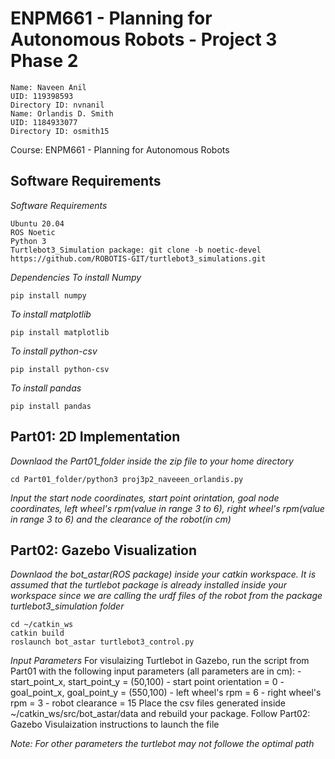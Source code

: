 # ENPM661 - Planning for Autonomous Robots - Project 3 Phase 2
```
Name: Naveen Anil
UID: 119398593
Directory ID: nvnanil
Name: Orlandis D. Smith
UID: 1184933077
Directory ID: osmith15
```
Course:  ENPM661 - Planning for Autonomous Robots

## Software Requirements
*Software Requirements*
```
Ubuntu 20.04
ROS Noetic
Python 3
Turtlebot3_Simulation package: git clone -b noetic-devel https://github.com/ROBOTIS-GIT/turtlebot3_simulations.git

```
*Dependencies*
*To install Numpy*
```
pip install numpy
```
*To install matplotlib*
```
pip install matplotlib
```
*To install python-csv*
```
pip install python-csv
```
*To install pandas*
```
pip install pandas
```

## Part01: 2D Implementation
*Downlaod the Part01_folder inside the zip file to your home directory*

```
cd Part01_folder/python3 proj3p2_naveeen_orlandis.py
```
*Input the start node coordinates, start point orintation, goal node coordinates, left wheel's rpm(value in range 3 to 6), right wheel's rpm(value in range 3 to 6) and the clearance of the robot(in cm)*

## Part02: Gazebo Visualization
*Downlaod the bot_astar(ROS package) inside your catkin workspace. It is assumed that the turtlebot package is already installed inside your workspace since we are calling the urdf files of the robot from the package turtlebot3_simulation folder*

```
cd ~/catkin_ws
catkin build
roslaunch bot_astar turtlebot3_control.py
```
*Input Parameters*
For visulaizing Turtlebot in Gazebo, run the script from Part01 with the following input parameters (all parameters are in cm):
    - start_point_x, start_point_y = (50,100) 
    - start point orientation = 0
    - goal_point_x, goal_point_y = (550,100) 
    - left wheel's rpm = 6
    - right wheel's rpm = 3
    - robot clearance = 15
Place the csv files generated inside ~/catkin_ws/src/bot_astar/data
and rebuild your package. Follow Part02: Gazebo Visulaization instructions to launch the file

*Note: For other parameters the turtlebot may not followe the optimal path*
